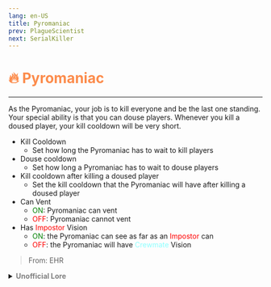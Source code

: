 ```yaml
---
lang: en-US
title: Pyromaniac
prev: PlagueScientist
next: SerialKiller
---
```


# <font color="#fc8c4c">🔥 <b>Pyromaniac</b></font> <Badge text="Killing" type="tip" vertical="middle"/>
---

As the Pyromaniac, your job is to kill everyone and be the last one standing. Your special ability is that you can douse players. Whenever you kill a doused player, your kill cooldown will be very short.
* Kill Cooldown
  * Set how long the Pyromaniac has to wait to kill players
* Douse cooldown
  * Set how long a Pyromaniac has to wait to douse players
* Kill cooldown after killing a doused player
  * Set the kill cooldown that the Pyromaniac will have after killing a doused player
* Can Vent
  * <font color=green>ON</font>: Pyromaniac can vent
  * <font color=red>OFF</font>: Pyromaniac cannot vent
* Has <font color=red>Impostor</font> Vision
  * <font color=green>ON</font>: the Pyromaniac can see as far as an <font color=red>Impostor</font> can
  * <font color=red>OFF</font>: the Pyromaniac will have <font color=#8cffff>Crewmate</font> Vision

> From: EHR

<details>
<summary><b><font color=gray>Unofficial Lore</font></b></summary>

Placeholder: This role is a ROLE OH EM GOSH
> Submitted by: Member
</details>